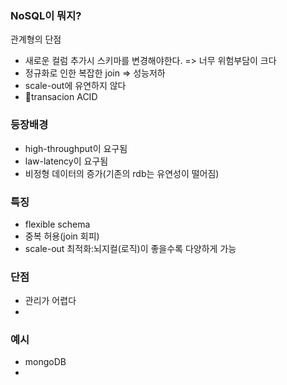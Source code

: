 


### NoSQL이 뭐지?
관계형의 단점 
- 새로운 컬럼 추가시 스키마를 변경해야한다. => 너무 위험부담이 크다
- 정규화로 인한 복잡한 join => 성능저하
- scale-out에 유연하지 않다
- transacion ACID

### 등장배경
- high-throughput이 요구됨
- law-latency이 요구됨
- 비정형 데이터의 증가(기존의 rdb는 유연성이 떨어짐)


### 특징
- flexible schema
- 중복 허용(join 회피)
- scale-out 최적화:뇌지컬(로직)이 좋을수록 다양하게 가능


### 단점
- 관리가 어렵다
- 

### 예시
- mongoDB
- 


